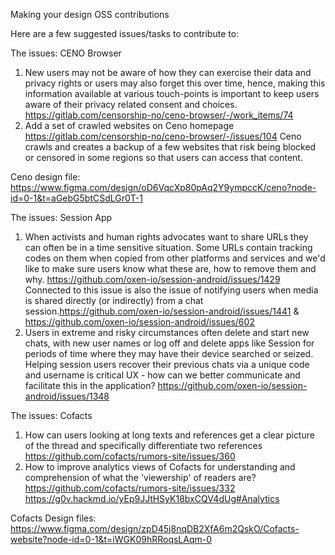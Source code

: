 Making your design OSS contributions


Here are a few suggested issues/tasks to contribute to:


The issues: CENO Browser
1. New users may not be aware of how they can exercise their data and privacy rights or users may also forget this over time, hence, making this information available at various touch-points is important to keep users aware of their privacy related consent and choices.
https://gitlab.com/censorship-no/ceno-browser/-/work_items/74
2. Add a set of crawled websites on Ceno homepage
https://gitlab.com/censorship-no/ceno-browser/-/issues/104
Ceno crawls and creates a backup of a few websites that risk being blocked or censored in some regions so that users can access that content.

Ceno design file: https://www.figma.com/design/oD6VqcXp80pAq2Y9ympccK/ceno?node-id=0-1&t=aGebG5btCSdLGr0T-1


The issues: Session App
1. When activists and human rights advocates want to share URLs they can often be in a time sensitive situation. Some URLs contain tracking codes on them when copied from other platforms and services and we'd like to make sure users know what these are, how to remove them and why. https://github.com/oxen-io/session-android/issues/1429
Connected to this issue is also the issue of notifying users when media is shared directly (or indirectly) from a chat session.https://github.com/oxen-io/session-android/issues/1441 & https://github.com/oxen-io/session-android/issues/602
2. Users in extreme and risky circumstances often delete and start new chats, with new user names or log off and delete apps like Session for periods of time where they may have their device searched or seized. Helping session users recover their previous chats via a unique code and username is critical UX - how can we better communicate and facilitate this in the application? https://github.com/oxen-io/session-android/issues/1348


The issues: Cofacts
1. How can users looking at long texts and references get a clear picture of the thread and specifically differentiate two references https://github.com/cofacts/rumors-site/issues/360
2. How to improve analytics views of Cofacts for understanding and comprehension of what the 'viewership' of readers are?https://github.com/cofacts/rumors-site/issues/332 https://g0v.hackmd.io/yEp9JJtHSyK18bxCQV4dUg#Analytics

Cofacts Design files:
https://www.figma.com/design/zpD45j8nqDB2XfA6m2QskO/Cofacts-website?node-id=0-1&t=iWGK09hRRoqsLAqm-0
